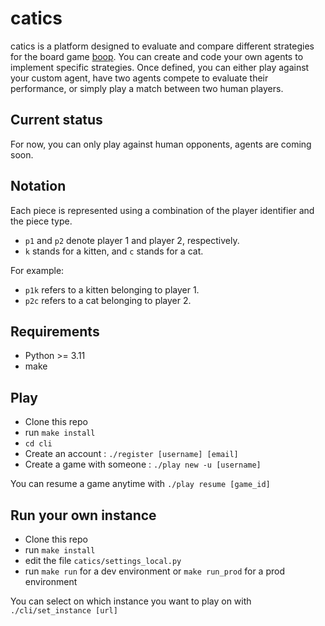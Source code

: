 # catics

catics is a platform designed to evaluate and compare different strategies for the board game
[boop](https://boardgamegeek.com/boardgame/355433/boop).
You can create and code your own agents to implement specific strategies. Once defined, you can
either play against your custom agent, have two agents compete to evaluate their performance, or
simply play a match between two human players.

## Current status

For now, you can only play against human opponents, agents are coming soon.

## Notation

Each piece is represented using a combination of the player identifier and the piece type.
-	`p1` and `p2` denote player 1 and player 2, respectively.
-	`k` stands for a kitten, and `c` stands for a cat.

For example:
-	`p1k` refers to a kitten belonging to player 1.
-	`p2c` refers to a cat belonging to player 2.

## Requirements

- Python >= 3.11
- make

## Play

- Clone this repo
- run `make install`
- `cd cli`
- Create an account : `./register [username] [email]`
- Create a game with someone : `./play new -u [username]`

You can resume a game anytime with `./play resume [game_id]`

## Run your own instance

- Clone this repo
- run `make install`
- edit the file `catics/settings_local.py`
- run `make run` for a dev environment or `make run_prod` for a prod environment

You can select on which instance you want to play on with `./cli/set_instance [url]`
